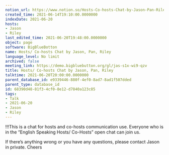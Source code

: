 ```yaml
---
notion_url: https://www.notion.so/Hosts-Co-hosts-Chat-by-Jason-Pan-Riley-68390d4881f34cf08e12d7840a123c85
created_time: 2021-06-14T19:10:00.0000000
indexDate: 2021-06-20
hosts:
- Jason
- Riley
last_edited_time: 2021-06-20T19:48:00.0000000
object: page
software: BigBlueBotton
name: Hosts/ Co-hosts Chat by Jason, Pan, Riley
language_level: No limit
archived: false
meeting_link: https://demo.bigbluebutton.org/gl/jas-s1x-wi9-qzv
title: Hosts/ Co-hosts Chat by Jason, Pan, Riley
talktime: 2021-06-20T20:00:00.0000000
parent_database_id: e9339446-880f-4ef0-8ad7-8ad1f507dded
parent_type: database_id
id: 68390d48-81f3-4cf0-8e12-d7840a123c85
tags:
- Talk
- 2021-06-20
- Jason
- Riley
---
```


!!!This is a chat for hosts and co-hosts communication use. Everyone who is in the “English Speaking Hosts/ Co-Hosts” open chat can join us.

If there’s anything wrong or you have any questions, please contact Jason in private. Cheers

